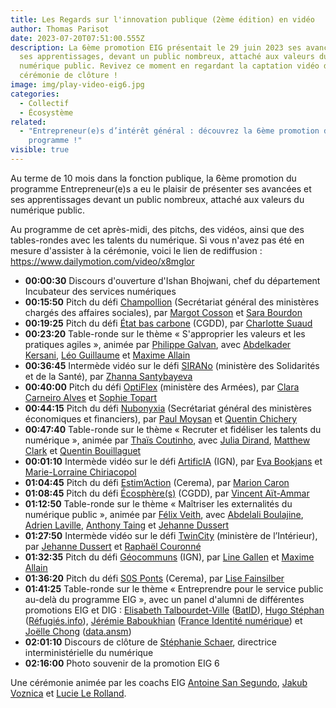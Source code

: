 ```yaml
---
title: Les Regards sur l'innovation publique (2ème édition) en vidéo
author: Thomas Parisot
date: 2023-07-20T07:51:00.555Z
description: La 6ème promotion EIG présentait le 29 juin 2023 ses avancées et
  ses apprentissages, devant un public nombreux, attaché aux valeurs du
  numérique public. Revivez ce moment en regardant la captation vidéo de la
  cérémonie de clôture !
image: img/play-video-eig6.jpg
categories:
  - Collectif
  - Écosystème
related:
  - "Entrepreneur(e)s d’intérêt général : découvrez la 6ème promotion du
    programme !"
visible: true
---
```

Au terme de 10 mois dans la fonction publique, la 6ème promotion du programme Entrepreneur(e)s a eu le plaisir de présenter ses avancées et ses apprentissages devant un public nombreux, attaché aux valeurs du numérique public.

Au programme de cet après-midi, des pitchs, des vidéos, ainsi que des tables-rondes avec les talents du numérique. S﻿i vous n'avez pas été en mesure d'assister à la cérémonie, voici le lien de rediffusion : <https://www.dailymotion.com/video/x8mglor>

* **00:00:30** Discours d'ouverture d'Ishan Bhojwani, chef du département Incubateur des services numériques
* **00:15:50** Pitch du défi [Champollion](https://eig.etalab.gouv.fr/defis/champollion/) (Secrétariat général des ministères chargés des affaires sociales), par [Margot Cosson](https://eig.etalab.gouv.fr/personnes/margot-cosson/) et [Sara Bourdon](https://eig.etalab.gouv.fr/personnes/sara-bourdon/)
* **00:19:25** Pitch du défi [État bas carbone](https://eig.etalab.gouv.fr/defis/etat-bas-carbone/) (CGDD), par [Charlotte Suaud](https://eig.etalab.gouv.fr/personnes/charlotte-suaud/)
* **00:23:20** Table-ronde sur le thème « S'approprier les valeurs et les pratiques agiles », animée par [Philippe Galvan](https://eig.etalab.gouv.fr/personnes/philippe-galvan/), avec [Abdelkader Kersani](https://eig.etalab.gouv.fr/personnes/abdelkader-kersani/), [Léo Guillaume](https://eig.etalab.gouv.fr/personnes/leo-guillaume/) et [Maxime Allain](https://eig.etalab.gouv.fr/personnes/maxime-allain/)
* **00:36:45** Intermède vidéo sur le défi [SIRANo](https://eig.etalab.gouv.fr/defis/sirano/) (ministère des Solidarités et de la Santé), par [Zhanna Santybayeva](https://eig.etalab.gouv.fr/personnes/zhanna-santybayeva/)
* **00:40:00** Pitch du défi [OptiFlex](https://eig.etalab.gouv.fr/defis/optiflex/) (ministère des Armées), par [Clara Carneiro Alves](https://eig.etalab.gouv.fr/personnes/clara-carneiro-alves/) et [Sophie Topart](https://eig.etalab.gouv.fr/personnes/sophie-topart/)
* **00:44:15** Pitch du défi [Nubonyxia](https://eig.etalab.gouv.fr/defis/nubonyxia/) (Secrétariat général des ministères économiques et financiers), par [Paul Moysan](https://eig.etalab.gouv.fr/personnes/paul-moysan/) et [Quentin Chichery](https://eig.etalab.gouv.fr/personnes/quentin-chichery/)
* **00:47:40** Table-ronde sur le thème « Recruter et fidéliser les talents du numérique », animée par [Thaïs Coutinho](https://eig.etalab.gouv.fr/personnes/thais-coutinho/), avec [Julia Dirand](https://eig.etalab.gouv.fr/personnes/julia-dirand/), [Matthew Clark](https://eig.etalab.gouv.fr/personnes/matthew-clark/) et [Quentin Bouillaguet](https://eig.etalab.gouv.fr/personnes/quentin-bouillaguet/)
* **00:01:10** Intermède vidéo sur le défi [ArtificIA](https://eig.etalab.gouv.fr/defis/artificia/) (IGN), par [Eva Bookjans](https://eig.etalab.gouv.fr/personnes/eva-bookjans/) et [Marie-Lorraine Chiriacopol](https://eig.etalab.gouv.fr/personnes/marie-lorraine-chiriacopol/)
* **01:04:45** Pitch du défi [Estim’Action](https://eig.etalab.gouv.fr/defis/estim-action/) (Cerema), par [Marion Caron](https://eig.etalab.gouv.fr/personnes/marion-caron/)
* **01:08:45** Pitch du défi [Écosphère(s)](https://eig.etalab.gouv.fr/defis/ecospheres/) (CGDD), par [Vincent Aït-Ammar](https://eig.etalab.gouv.fr/personnes/vincent-ait-ammar/)
* **01:12:50** Table-ronde sur le thème « Maîtriser les externalités du numérique public », animée par [Félix Veith](https://eig.etalab.gouv.fr/personnes/felix-veith/), avec [Abdelali Boulajine](https://eig.etalab.gouv.fr/personnes/abdelali-boulajine/), [Adrien Laville](https://eig.etalab.gouv.fr/personnes/adrien-laville/), [Anthony Taing](https://eig.etalab.gouv.fr/personnes/anthony-taing/) et [Jehanne Dussert](https://eig.etalab.gouv.fr/personnes/jehanne-dussert/)
* **01:27:50** Intermède vidéo sur le défi [TwinCity](https://eig.etalab.gouv.fr/defis/twincity/) (ministère de l’Intérieur), par [Jehanne Dussert](https://eig.etalab.gouv.fr/personnes/jehanne-dussert/) et [Raphaël Couronné](https://eig.etalab.gouv.fr/personnes/raphael-couronne/)
* **01:32:35** Pitch du défi [Géocommuns](https://eig.etalab.gouv.fr/defis/geocommuns/) (IGN), par [Line Gallen](https://eig.etalab.gouv.fr/personnes/line-gallen/) et [Maxime Allain](https://eig.etalab.gouv.fr/personnes/maxime-allain/)
* **01:36:20** Pitch du défi [S0S Ponts](https://eig.etalab.gouv.fr/defis/sos-ponts/) (Cerema), par [Lise Fainsilber](https://eig.etalab.gouv.fr/personnes/lise-fainsilber/)
* **01:41:25** Table-ronde sur le thème « Entreprendre pour le service public au-delà du programme EIG », avec un panel d'alumni de différentes promotions EIG et DIG : [Elisabeth Talbourdet-Ville](https://eig.etalab.gouv.fr/personnes/elisabeth-talbourdet-ville/) ([BatID](https://eig.etalab.gouv.fr/defis/batid/)), [Hugo Stéphan](https://eig.etalab.gouv.fr/personnes/hugo-stephan/) ([Réfugiés.info](https://eig.etalab.gouv.fr/defis/karfur/)), [Jérémie Baboukhian](https://eig.etalab.gouv.fr/personnes/jeremie-baboukhian/) ([France Identité numérique](https://eig.etalab.gouv.fr/defis/id-numerique/)) et [Joëlle Chong](https://eig.etalab.gouv.fr/personnes/joelle-chong/) ([data.ansm](https://eig.etalab.gouv.fr/defis/datamed/))
* **02:01:10** Discours de clôture de [Stéphanie Schaer](https://eig.etalab.gouv.fr/personnes/stephanie-schaer/), directrice interministérielle du numérique
* **02:16:00** Photo souvenir de la promotion EIG 6

Une cérémonie animée par les coachs EIG [Antoine San Segundo](https://eig.etalab.gouv.fr/personnes/antoine-san-segundo/), [Jakub Voznica](https://eig.etalab.gouv.fr/personnes/jakub-voznica/) et [Lucie Le Rolland](https://eig.etalab.gouv.fr/personnes/lucie-le-rolland/).